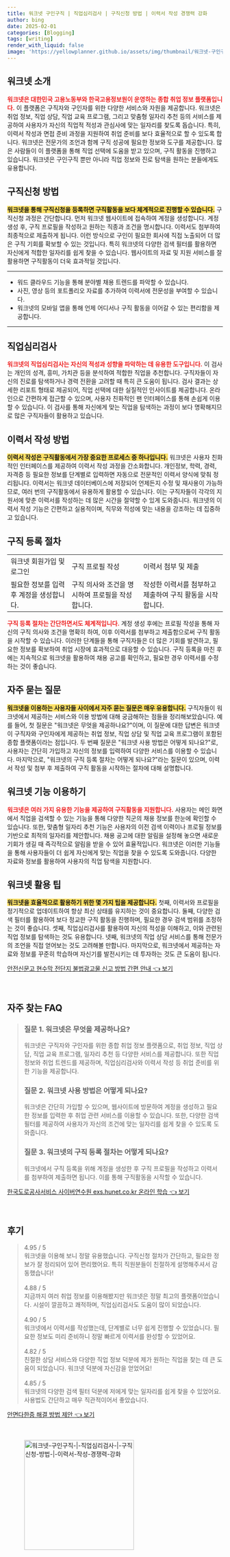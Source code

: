 ```yaml
---
title: 워크넷 구인구직 | 직업심리검사 | 구직신청 방법 | 이력서 작성 경쟁력 강화
author: bing
date: 2025-02-01
categories: [Blogging]
tags: [writing]
render_with_liquid: false
image: 'https://yellowplanner.github.io/assets/img/thumbnail/워크넷-구인구직-|-직업심리검사-|-구직신청-방법-|-이력서-작성-경쟁력-강화.webp'
---
```



<h2 id='워크넷 소개'>워크넷 소개</h2>

<p><b><span style="color: #ee2323;">워크넷은 대한민국 고용노동부와 한국고용정보원이 운영하는 종합 취업 정보 플랫폼입니다.</span></b> 이 플랫폼은 구직자와 구인자를 위한 다양한 서비스와 자원을 제공합니다. 워크넷은 취업 정보, 직업 상담, 직업 교육 프로그램, 그리고 맞춤형 일자리 추천 등의 서비스를 제공하여 사용자가 자신의 직업적 적성과 관심사에 맞는 일자리를 찾도록 돕습니다. 특히, 이력서 작성과 면접 준비 과정을 지원하여 취업 준비를 보다 효율적으로 할 수 있도록 합니다. 워크넷은 전문가의 조언과 함께 구직 성공에 필요한 정보와 도구를 제공합니다. 많은 사람들이 이 플랫폼을 통해 직업 선택에 도움을 받고 있으며, 구직 활동을 진행하고 있습니다. 워크넷은 구인구직 뿐만 아니라 직업 정보와 진로 탐색을 원하는 분들에게도 유용합니다.</p>

<h2 id='구직신청 방법'>구직신청 방법</h2>

<p><b><span style="background-color: #ffe066;">워크넷을 통해 구직신청을 등록하면 구직활동을 보다 체계적으로 진행할 수 있습니다.</span></b> 구직신청 과정은 간단합니다. 먼저 워크넷 웹사이트에 접속하여 계정을 생성합니다. 계정 생성 후, 구직 프로필을 작성하고 원하는 직종과 조건을 명시합니다. 이력서도 첨부하여 최종적으로 제출하게 됩니다. 이런 방식으로 구인이 필요한 회사에 직접 노출되어 더 많은 구직 기회를 확보할 수 있는 것입니다. 특히 워크넷의 다양한 검색 필터를 활용하면 자신에게 적합한 일자리를 쉽게 찾을 수 있습니다. 웹사이트의 자료 및 지원 서비스를 잘 활용하면 구직활동이 더욱 효과적일 것입니다.</p>

<hr />

<ul>
    <li>워드 클라우드 기능을 통해 분야별 채용 트렌드를 파악할 수 있습니다.</li>
    <li>사진, 영상 등의 포트폴리오 자료를 추가하여 이력서에 전문성을 부여할 수 있습니다.</li>
    <li>워크넷의 모바일 앱을 통해 언제 어디서나 구직 활동을 이어갈 수 있는 편리함을 제공합니다.</li>
</ul>

<hr />

<h2 id='직업심리검사'>직업심리검사</h2>

<p><b><span style="color: #ee2323;">워크넷의 직업심리검사는 자신의 적성과 성향을 파악하는 데 유용한 도구입니다.</span></b> 이 검사는 개인의 성격, 흥미, 가치관 등을 분석하여 적합한 직업을 추천합니다. 구직자들이 자신의 진로를 탐색하거나 경력 전환을 고려할 때 특히 큰 도움이 됩니다. 검사 결과는 상세한 리포트 형태로 제공되어, 직업 선택에 대한 실질적인 인사이트를 제공합니다. 온라인으로 간편하게 접근할 수 있으며, 사용자 친화적인 팬 인터페이스를 통해 손쉽게 이용할 수 있습니다. 이 검사를 통해 자신에게 맞는 직업을 탐색하는 과정이 보다 명확해지므로 많은 구직자들이 활용하고 있습니다.</p>

<h2 id='이력서 작성 방법'>이력서 작성 방법</h2>

<p><b><span style="background-color: #ffe066;">이력서 작성은 구직활동에서 가장 중요한 프로세스 중 하나입니다.</span></b> 워크넷은 사용자 친화적인 인터페이스를 제공하여 이력서 작성 과정을 간소화합니다. 개인정보, 학력, 경력, 자격증 등 필요한 정보를 단계별로 입력하면 자동으로 전문적인 이력서 양식에 맞춰 정리됩니다. 이력서는 워크넷 데이터베이스에 저장되어 언제든지 수정 및 재사용이 가능하므로, 여러 번의 구직활동에서 유용하게 활용할 수 있습니다. 이는 구직자들이 각각의 지원서에 맞춘 이력서를 작성하는 데 많은 시간을 절약할 수 있게 도와줍니다. 워크넷의 이력서 작성 기능은 간편하고 실용적이며, 직무와 적성에 맞는 내용을 강조하는 데 집중하고 있습니다.</p>

<h2 id='구직 등록 절차'>구직 등록 절차</h2>

<table>
    <tr>
        <td>워크넷 회원가입 및 로그인</td>
        <td>구직 프로필 작성</td>
        <td>이력서 첨부 및 제출</td>
    </tr>
    <tr>
        <td>필요한 정보를 입력 후 계정을 생성합니다.</td>
        <td>구직 의사와 조건을 명시하여 프로필을 작성합니다.</td>
        <td>작성한 이력서를 첨부하고 제출하여 구직 활동을 시작합니다.</td>
    </tr>
</table>

<p><b><span style="color: #ee2323;">구직 등록 절차는 간단하면서도 체계적입니다.</span></b> 계정 생성 후에는 프로필 작성을 통해 자신의 구직 의사와 조건을 명확히 하여, 이후 이력서를 첨부하고 제출함으로써 구직 활동을 시작할 수 있습니다. 이러한 단계들을 통해 구직자들은 더 많은 기회를 발견하고, 필요한 정보를 확보하여 취업 시장에 효과적으로 대응할 수 있습니다. 구직 등록을 마친 후에는 지속적으로 워크넷을 활용하여 채용 공고를 확인하고, 필요한 경우 이력서를 수정하는 것이 좋습니다.</p>

<h2 id='자주 묻는 질문'>자주 묻는 질문</h2>

<p><b><span style="background-color: #ffe066;">워크넷을 이용하는 사용자들 사이에서 자주 묻는 질문은 매우 유용합니다.</span></b> 구직자들이 워크넷에서 제공하는 서비스와 이용 방법에 대해 궁금해하는 점들을 정리해보았습니다. 예를 들어, 첫 질문은 "워크넷은 무엇을 제공하나요?"이며, 이 질문에 대한 답변은 워크넷이 구직자와 구인자에게 제공하는 취업 정보, 직업 상담 및 직업 교육 프로그램이 포함된 종합 플랫폼이라는 점입니다. 두 번째 질문은 "워크넷 사용 방법은 어떻게 되나요?"로, 사용자는 간단히 가입하고 자신의 정보를 입력하여 다양한 서비스를 이용할 수 있습니다. 마지막으로, "워크넷의 구직 등록 절차는 어떻게 되나요?"라는 질문이 있으며, 이력서 작성 및 첨부 후 제출하여 구직 활동을 시작하는 절차에 대해 설명합니다.</p>

<h2 id='워크넷 기능 이용하기'>워크넷 기능 이용하기</h2>

<p><b><span style="color: #ee2323;">워크넷은 여러 가지 유용한 기능을 제공하여 구직활동을 지원합니다.</span></b> 사용자는 메인 화면에서 직업을 검색할 수 있는 기능을 통해 다양한 직군의 채용 정보를 한눈에 확인할 수 있습니다. 또한, 맞춤형 일자리 추천 기능은 사용자의 이전 검색 이력이나 프로필 정보를 기반으로 최적의 일자리를 제안합니다. 채용 공고에 대한 알림을 설정해 놓으면 새로운 기회가 생길 때 즉각적으로 알림을 받을 수 있어 효율적입니다. 워크넷은 이러한 기능들을 통해 사용자들이 더 쉽게 자신에게 맞는 직업을 찾을 수 있도록 도와줍니다. 다양한 자료와 정보를 활용하여 사용자의 직업 탐색을 지원합니다.</p>

<h2 id='워크넷 활용 팁'>워크넷 활용 팁</h2>

<p><b><span style="background-color: #ffe066;">워크넷을 효율적으로 활용하기 위한 몇 가지 팁을 제공합니다.</span></b> 첫째, 이력서와 프로필을 정기적으로 업데이트하여 항상 최신 상태를 유지하는 것이 중요합니다. 둘째, 다양한 검색 필터를 활용하여 보다 정교한 구직 활동을 진행하며, 필요한 경우 검색 범위를 조정하는 것이 좋습니다. 셋째, 직업심리검사를 활용하여 자신의 적성을 이해하고, 이와 관련된 직업 정보를 탐색하는 것도 유용합니다. 넷째, 워크넷의 직업 상담 서비스를 통해 전문가의 조언을 직접 얻어보는 것도 고려해볼 만합니다. 마지막으로, 워크넷에서 제공하는 자료와 정보를 꾸준히 학습하며 자신기를 발전시키는 데 투자하는 것도 큰 도움이 됩니다.</p>


<p><a class="click-button" title="안전신문고 현수막 전단지 불법광고물 신고 방법 간편 안내" href="https://yellowplanner.github.io/posts/%EC%95%88%EC%A0%84%EC%8B%A0%EB%AC%B8%EA%B3%A0-%ED%98%84%EC%88%98%EB%A7%89-%EC%A0%84%EB%8B%A8%EC%A7%80-%EB%B6%88%EB%B2%95%EA%B4%91%EA%B3%A0%EB%AC%BC-%EC%8B%A0%EA%B3%A0-%EB%B0%A9%EB%B2%95-%EA%B0%84%ED%8E%B8-%EC%95%88%EB%82%B4/" rel="dofollow">안전신문고 현수막 전단지 불법광고물 신고 방법 간편 안내 👈 보기</a></p><br>
<h2 id='자주_찾는_FAQ'>자주 찾는 FAQ</h2>
<div itemscope="" itemtype="https://schema.org/FAQPage"> 
<blockquote> 
<div itemscope="" itemprop="mainEntity" itemtype="https://schema.org/Question"> 
<h3 itemprop="name">질문 1. 워크넷은 무엇을 제공하나요?</h3> 
<div itemscope="" itemprop="acceptedAnswer" itemtype="https://schema.org/Answer"> 
<span itemprop="text"> 
<p>워크넷은 구직자와 구인자를 위한 종합 취업 정보 플랫폼으로, 취업 정보, 직업 상담, 직업 교육 프로그램, 일자리 추천 등 다양한 서비스를 제공합니다. 또한 직업 정보와 취업 트렌드를 제공하며, 직업심리검사와 이력서 작성 등 취업 준비를 위한 기능을 제공합니다.</p> 
</span> 
</div> 
</div> 

<div itemscope="" itemprop="mainEntity" itemtype="https://schema.org/Question"> 
<h3 itemprop="name">질문 2. 워크넷 사용 방법은 어떻게 되나요?</h3> 
<div itemscope="" itemprop="acceptedAnswer" itemtype="https://schema.org/Answer"> 
<span itemprop="text"> 
<p>워크넷은 간단히 가입할 수 있으며, 웹사이트에 방문하여 계정을 생성하고 필요한 정보를 입력한 후 취업 관련 서비스를 이용할 수 있습니다. 또한, 다양한 검색 필터를 제공하여 사용자가 자신의 조건에 맞는 일자리를 쉽게 찾을 수 있도록 도와줍니다.</p> 
</span> 
</div> 
</div> 

<div itemscope="" itemprop="mainEntity" itemtype="https://schema.org/Question"> 
<h3 itemprop="name">질문 3. 워크넷의 구직 등록 절차는 어떻게 되나요?</h3> 
<div itemscope="" itemprop="acceptedAnswer" itemtype="https://schema.org/Answer"> 
<span itemprop="text"> 
<p>워크넷에서 구직 등록을 위해 계정을 생성한 후 구직 프로필을 작성하고 이력서를 첨부하여 제출하면 됩니다. 이를 통해 구직활동을 시작할 수 있습니다.</p> 
</span> 
</div> 
</div> 
</blockquote> 
</div>
<p><a class="click-button" title="한국도로공사서비스 사이버연수원 exs.hunet.co.kr 온라인 학습" href="https://yellowplanner.github.io/posts/%ED%95%9C%EA%B5%AD%EB%8F%84%EB%A1%9C%EA%B3%B5%EC%82%AC%EC%84%9C%EB%B9%84%EC%8A%A4-%EC%82%AC%EC%9D%B4%EB%B2%84%EC%97%B0%EC%88%98%EC%9B%90-exs.hunet.co.kr-%EC%98%A8%EB%9D%BC%EC%9D%B8-%ED%95%99%EC%8A%B5/" rel="dofollow">한국도로공사서비스 사이버연수원 exs.hunet.co.kr 온라인 학습 👈 보기</a></p><br>
<h2 id='후기'>후기</h2>
<div itemscope itemtype="https://schema.org/Product">
  <blockquote>
  <div itemprop="review" itemscope itemtype="https://schema.org/Review">
      <div itemprop="reviewRating" itemscope itemtype="https://schema.org/Rating"> <span itemprop="ratingValue">4.95</span> / <span itemprop="bestRating">5</span> </div>
      <span itemprop="reviewBody">워크넷을 이용해 보니 정말 유용했습니다. 구직신청 절차가 간단하고, 필요한 정보가 잘 정리되어 있어 편리했어요. 특히 직원분들이 친절하게 설명해주셔서 감동했습니다!</span>
  </div>
  <br>
  <div itemprop="review" itemscope itemtype="https://schema.org/Review">
      <div itemprop="reviewRating" itemscope itemtype="https://schema.org/Rating"> <span itemprop="ratingValue">4.88</span> / <span itemprop="bestRating">5</span> </div>
      <span itemprop="reviewBody">지금까지 여러 취업 정보를 이용해봤지만 워크넷은 정말 최고의 플랫폼이었습니다. 시설이 깔끔하고 쾌적하며, 직업심리검사도 도움이 많이 되었습니다.</span>
  </div>
  <br>
  <div itemprop="review" itemscope itemtype="https://schema.org/Review">
      <div itemprop="reviewRating" itemscope itemtype="https://schema.org/Rating"> <span itemprop="ratingValue">4.90</span> / <span itemprop="bestRating">5</span> </div>
      <span itemprop="reviewBody">워크넷에서 이력서를 작성했는데, 단계별로 너무 쉽게 진행할 수 있었습니다. 필요한 정보도 미리 준비하니 정말 빠르게 이력서를 완성할 수 있었어요.</span>
  </div>
  <br>
  <div itemprop="review" itemscope itemtype="https://schema.org/Review">
      <div itemprop="reviewRating" itemscope itemtype="https://schema.org/Rating"> <span itemprop="ratingValue">4.82</span> / <span itemprop="bestRating">5</span> </div>
      <span itemprop="reviewBody">친절한 상담 서비스와 다양한 직업 정보 덕분에 제가 원하는 직업을 찾는 데 큰 도움이 되었습니다. 워크넷 덕분에 자신감을 얻었어요!</span>
  </div>
  <br>
  <div itemprop="review" itemscope itemtype="https://schema.org/Review">
      <div itemprop="reviewRating" itemscope itemtype="https://schema.org/Rating"> <span itemprop="ratingValue">4.85</span> / <span itemprop="bestRating">5</span> </div>
      <span itemprop="reviewBody">워크넷의 다양한 검색 필터 덕분에 저에게 맞는 일자리를 쉽게 찾을 수 있었어요. 사용법도 간단하고 매우 직관적이어서 좋았습니다.</span>
  </div>
  </blockquote>
</div>
<p><a class="click-button" title="안면다한증 해결 방법 제안" href="https://yellowplanner.github.io/posts/%EC%95%88%EB%A9%B4%EB%8B%A4%ED%95%9C%EC%A6%9D-%ED%95%B4%EA%B2%B0-%EB%B0%A9%EB%B2%95-%EC%A0%9C%EC%95%88/" rel="dofollow">안면다한증 해결 방법 제안 👈 보기</a></p><br>
<figure class="image"><img src="https://yellowplanner.github.io/assets/img/thumbnail/워크넷-구인구직-|-직업심리검사-|-구직신청-방법-|-이력서-작성-경쟁력-강화.webp" alt="워크넷-구인구직-|-직업심리검사-|-구직신청-방법-|-이력서-작성-경쟁력-강화" width="256" height="256"></figure>